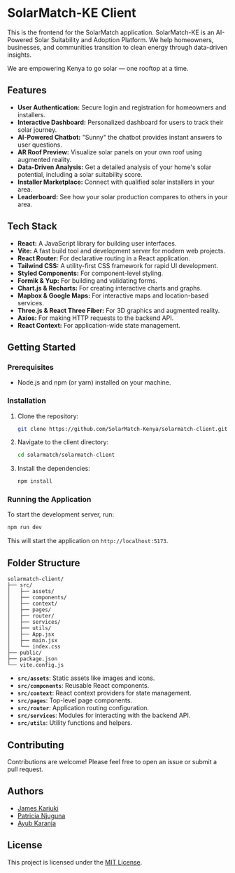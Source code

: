 # SolarMatch-KE Client

This is the frontend for the SolarMatch application. SolarMatch-KE is an AI-Powered Solar Suitability and Adoption Platform.
We help homeowners, businesses, and communities transition to clean energy through data-driven insights.

We are empowering Kenya to go solar — one rooftop at a time.


## Features

- **User Authentication:** Secure login and registration for homeowners and installers.
- **Interactive Dashboard:** Personalized dashboard for users to track their solar journey.
- **AI-Powered Chatbot:** "Sunny" the chatbot provides instant answers to user questions.
- **AR Roof Preview:** Visualize solar panels on your own roof using augmented reality.
- **Data-Driven Analysis:** Get a detailed analysis of your home's solar potential, including a solar suitability score.
- **Installer Marketplace:** Connect with qualified solar installers in your area.
- **Leaderboard:** See how your solar production compares to others in your area.

## Tech Stack

- **React:** A JavaScript library for building user interfaces.
- **Vite:** A fast build tool and development server for modern web projects.
- **React Router:** For declarative routing in a React application.
- **Tailwind CSS:** A utility-first CSS framework for rapid UI development.
- **Styled Components:** For component-level styling.
- **Formik & Yup:** For building and validating forms.
- **Chart.js & Recharts:** For creating interactive charts and graphs.
- **Mapbox & Google Maps:** For interactive maps and location-based services.
- **Three.js & React Three Fiber:** For 3D graphics and augmented reality.
- **Axios:** For making HTTP requests to the backend API.
- **React Context:** For application-wide state management.

## Getting Started

### Prerequisites

- Node.js and npm (or yarn) installed on your machine.

### Installation

1. Clone the repository:
   ```bash
   git clone https://github.com/SolarMatch-Kenya/solarmatch-client.git
   ```
2. Navigate to the client directory:
   ```bash
   cd solarmatch/solarmatch-client
   ```
3. Install the dependencies:
   ```bash
   npm install
   ```

### Running the Application

To start the development server, run:

```bash
npm run dev
```

This will start the application on `http://localhost:5173`.

## Folder Structure

```
solarmatch-client/
├── src/
│   ├── assets/
│   ├── components/
│   ├── context/
│   ├── pages/
│   ├── router/
│   ├── services/
│   ├── utils/
│   ├── App.jsx
│   ├── main.jsx
│   └── index.css
├── public/
├── package.json
└── vite.config.js
```

- **`src/assets`**: Static assets like images and icons.
- **`src/components`**: Reusable React components.
- **`src/context`**: React context providers for state management.
- **`src/pages`**: Top-level page components.
- **`src/router`**: Application routing configuration.
- **`src/services`**: Modules for interacting with the backend API.
- **`src/utils`**: Utility functions and helpers.

## Contributing

Contributions are welcome! Please feel free to open an issue or submit a pull request.

## Authors

- [James Kariuki](https://github.com/chiznox6)
- [Patricia Njuguna](https://github.com/Ms-Njuguna)
- [Ayub Karanja](https://github.com/AyubFoks)

## License

This project is licensed under the [MIT License](https://mit-license.org/).